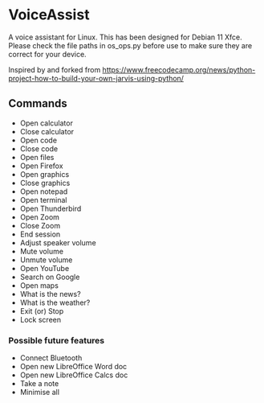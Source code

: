 # VoiceAssist

A voice assistant for Linux.  This has been designed for Debian 11 Xfce.  Please check the file paths in os_ops.py before use to make sure they are correct for your device.

Inspired by and forked from https://www.freecodecamp.org/news/python-project-how-to-build-your-own-jarvis-using-python/

## Commands

- Open calculator
- Close calculator
- Open code
- Close code
- Open files
- Open Firefox
- Open graphics
- Close graphics
- Open notepad
- Open terminal
- Open Thunderbird
- Open Zoom
- Close Zoom
- End session
- Adjust speaker volume
- Mute volume
- Unmute volume
- Open YouTube
- Search on Google
- Open maps
- What is the news? 
- What is the weather?
- Exit (or) Stop
- Lock screen

### Possible future features

- Connect Bluetooth
- Open new LibreOffice Word doc
- Open new LibreOffice Calcs doc
- Take a note
- Minimise all
